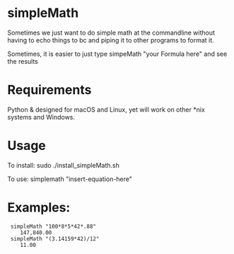 simpleMath
=====
Sometimes we just want to do simple math at the commandline without having to echo things to bc and piping it to other programs to format it. 

Sometimes, it is easier to just type simpeMath "your Formula here" and see the results

Requirements
=====  

Python & designed for macOS and Linux, yet will work on other *nix systems and Windows.

Usage
=====  
To install:    sudo ./install_simpleMath.sh

To use: simplemath "insert-equation-here"

Examples:
=====  
     simpleMath "100*8*5*42*.88" 
        147,840.00
     simpleMath "(3.14159*42)/12"
        11.00
     
